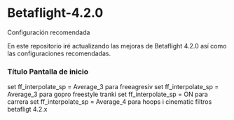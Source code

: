 # Betaflight-4.2.0
Configuración recomendada

En este repositorio iré actualizando las mejoras de Betaflight 4.2.0 así como las configuraciones recomendadas.

### Título Pantalla de inicio

 

 
set ff_interpolate_sp = Average_3 para freeagresiv
set ff_interpolate_sp = Average_3 para gopro freestyle tranki
set ff_interpolate_sp = ON  para carrera
set ff_interpolate_sp = Average_4  para hoops i cinematic
filtros betafligt 4.2.x
 

